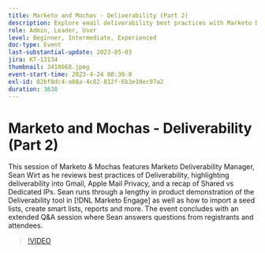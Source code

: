 ```yaml
---
title: Marketo and Mochas - Deliverability (Part 2)
description: Explore email deliverability best practices with Marketo Deliverability Manager Sean Wirt, including Gmail strategies, Apple Mail Privacy, shared vs. dedicated IPs, and a detailed demo of Marketo Engage's Deliverability tool, seed lists, smart lists, and reports.
role: Admin, Leader, User
level: Beginner, Intermediate, Experienced
doc-type: Event
last-substantial-update: 2023-05-03
jira: KT-13134
thumbnail: 3418668.jpeg
event-start-time: 2023-4-24 08:30-8
exl-id: 02bf8dc4-a08a-4c82-812f-6b3e10ec97a2
duration: 3638
---
```

# Marketo and Mochas - Deliverability (Part 2)

This session of Marketo & Mochas features Marketo Deliverability Manager, Sean Wirt as he reviews best practices of Deliverability, highlighting deliverability into Gmail, Apple Mail Privacy, and a recap of Shared vs Dedicated IPs. Sean runs through a lengthy in product demonstration of the Deliverability tool in [!DNL Marketo Engage] as well as how to import a seed lists, create smart lists, reports and more. The event concludes with an extended Q&A session where Sean answers questions from registrants and attendees.

>[!VIDEO](https://video.tv.adobe.com/v/3418668/?learn=on)
